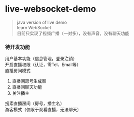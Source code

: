 # live-websocket-demo
> java version of live demo  
> learn WebSocket  
> 目前只实现了视频广播（一对多），没有声音，没有聊天功能  

### 待开发功能
用户基本功能（信息管理，登录注销）  
开启直播权限（认证，需Tel、Email等）  
直播房间模式  
1. 直播间房号生成器
2. 直播间聊天功能
3. 关注播主

搜索直播房间（房号，播主名）  
游客模式（仅限于观看直播，无法聊天）